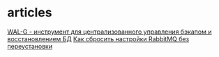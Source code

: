 # articles
[WAL-G - инструмент для централизованного управления бэкапом и восстановлением БД](https://github.com/philyuchkoff/articles/blob/main/walg.md)
[Как сбросить настройки RabbitMQ без переустановки](https://github.com/philyuchkoff/articles/blob/main/rabbitmq_reset_howto/rabbitmq_reset_howto.md)

